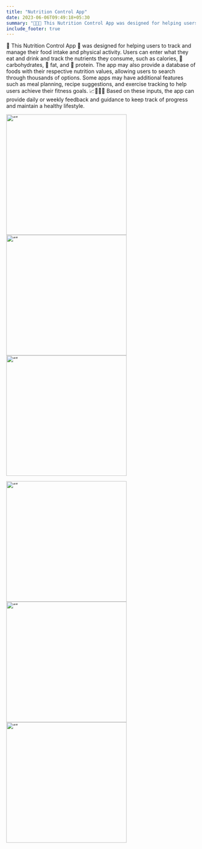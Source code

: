 ```yaml
---
title: "Nutrition Control App"
date: 2023-06-06T09:49:18+05:30
summary: "📱🥗💪 This Nutrition Control App was designed for helping users to track and manage their food intake and physical activity."
include_footer: true
---
```


🥗 This Nutrition Control App 📱 was designed for helping users to track and manage their food intake and physical activity. Users can enter what they eat and drink and track the nutrients they consume, such as calories, 🍌 carbohydrates, 🐷 fat, and 🍗 protein. The app may also provide a database of foods with their respective nutrition values, allowing users to search through thousands of options. Some apps may have additional features such as meal planning, recipe suggestions, and exercise tracking to help users achieve their fitness goals. 📈💚🏋️‍♀️ Based on these inputs, the app can provide daily or weekly feedback and guidance to keep track of progress and maintain a healthy lifestyle.

<img src="https://i.imgur.com/SN03HUX.jpg" alt= “” width="320">   <img src="https://i.imgur.com/nWTHDlo.jpg" alt= “” width="320">   <img src="https://i.imgur.com/e3XAqN4.jpg" alt= “” width="320">

<img src="https://i.imgur.com/1oYr8VV.jpg" alt= “” width="320">   <img src="https://i.imgur.com/KgdTBGl.jpg" alt= “” width="320">   <img src="https://i.imgur.com/lVsDN1e.jpg" alt= “” width="320">
